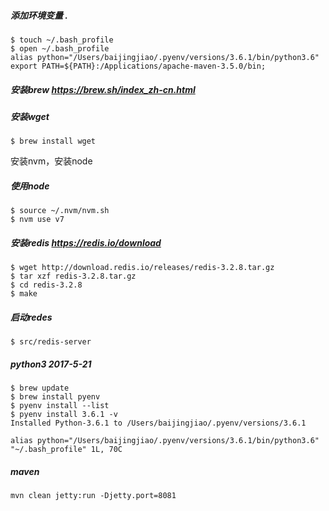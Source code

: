 ##### 添加环境变量 .   
```
$ touch ~/.bash_profile
$ open ~/.bash_profile
alias python="/Users/baijingjiao/.pyenv/versions/3.6.1/bin/python3.6"
export PATH=${PATH}:/Applications/apache-maven-3.5.0/bin;
```

##### 安装brew https://brew.sh/index_zh-cn.html

##### 安装wget
```
$ brew install wget
```
安装nvm，安装node
##### 使用node
```
$ source ~/.nvm/nvm.sh
$ nvm use v7
```
##### 安装redis https://redis.io/download
```
$ wget http://download.redis.io/releases/redis-3.2.8.tar.gz
$ tar xzf redis-3.2.8.tar.gz
$ cd redis-3.2.8
$ make
```
##### 启动redes
```
$ src/redis-server
```
##### python3 2017-5-21
```
$ brew update
$ brew install pyenv
$ pyenv install --list
$ pyenv install 3.6.1 -v
Installed Python-3.6.1 to /Users/baijingjiao/.pyenv/versions/3.6.1

alias python="/Users/baijingjiao/.pyenv/versions/3.6.1/bin/python3.6"
"~/.bash_profile" 1L, 70C
```
 ##### maven
 ```
 mvn clean jetty:run -Djetty.port=8081
 ```

